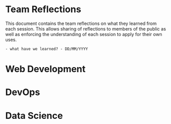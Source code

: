 # Team Reflections
This document contains the team reflections on what they learned from each session. This allows sharing of reflections to members of the public as well as enforcing the understanding of each session to apply for their own uses. 

````
- what have we learned? - DD/MM/YYYY
````

# Web Development

# DevOps

# Data Science

